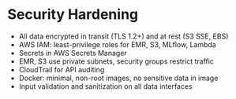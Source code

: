 # Security Hardening

- All data encrypted in transit (TLS 1.2+) and at rest (S3 SSE, EBS)
- AWS IAM: least-privilege roles for EMR, S3, MLflow, Lambda
- Secrets in AWS Secrets Manager
- EMR, S3 use private subnets, security groups restrict traffic
- CloudTrail for API auditing
- Docker: minimal, non-root images, no sensitive data in image
- Input validation and sanitization on all data interfaces